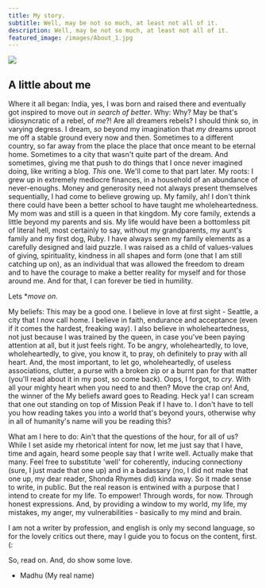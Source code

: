 ```yaml
---
title: My story.
subtitle: Well, may be not so much, at least not all of it.
description: Well, may be not so much, at least not all of it.
featured_image: /images/About_1.jpg
---
```


![](/images/.jpg)

## A little about me

Where it all began: India, yes, I was born and raised there and eventually got inspired to move out *in search of better*.
Why: Why? May be that's idiosyncratic of a rebel, of *me*?! Are all dreamers rebels? I should think so, in varying degress. I dream, *so* beyond my imagination that *my* dreams uproot me off a stable ground every now and then. Sometimes to a different country, so far away from the place the place that once meant to be eternal home. Sometimes to a city that wasn't quite part of the dream. And sometimes, giving me that push to do things that I once never imagined doing, like writing a blog. *This* one. We'll come to that part later.
My roots: I grew up in extremely mediocre finances, in a household of an abundance of never-enoughs. Money and generosity need not always present themselves sequentially, I had come to believe growing up. 
My family, ah! I don't think there could have been a better school to have taught me wholeheartedness. My mom was and still is a queen in that kingdom. 
My core family, extends a little beyond my parents and sis. My life would have been a bottomless pit of literal hell, most certainly to say, without my grandparents, my aunt's family and my first dog, Ruby. I have always seen my family elements as a carefully designed and laid puzzle. 
I was raised as a child of values-values of giving, spirituality, kindness in all shapes and form (one that I am still catching up on), as an individual that was allowed the freedom to dream and to have the courage to make a better reality for myself and for those around me. And for that, I can forever be tied in humility. 

Lets **move *on**.

My beliefs: This may be a good one. I believe in love at first sight - Seattle, a city that I now call home. 
I believe in faith, endurance and acceptance (even if it comes the hardest, freaking way).
I also believe in wholeheartedness, not just because I was trained by the queen, in case you've been paying attention at all, but it just feels right. To be angry, wholeheartedly, to love, wholeheartedly, to give, you know it, to pray, oh definitely to pray with all heart. And, the most important, to let go, wholeheartedly, of useless associations, clutter, a purse with a broken zip or a burnt pan for that matter (you'll read about it in my post, so come back).
Oops, I forgot, to *cry*. With all your mighty heart when you need to and then? Move the crap on!
And, the winner of the My beliefs award goes to Reading. Heck ya! I can scream that one out standing on top of Mission Peak if I have to. I don't have to tell you how reading takes you into a world that's beyond yours, otherwise why in all of humanity's name will you be reading this?  

What am I here to do: Ain't that the questions of the hour, for all of us? 
While I set aside my rhetorical intent for now, let me just say that I have, time and again, heard some people say that I write well. Actually make that many. Feel free to substitute 'well' for coherently, inducing connectiony (sure, I just made that one up) and in a badassary (no, I did not make that one up, my dear reader, Shonda Rhymes did) kinda way. So it made sense to write, in public. 
But the real reason is entwined with a purpose that I intend to create for my life. To empower! Through words, for now. Through honest expressions. And, by providing a window to my world, my life, my mistakes, my anger, my vulnerabilities - basically to my mind and brain. 

I am not a writer by profession, and english is only my second language, so for the lovely critics out there, may I guide you to focus on the content, first. (:

So, read on. And, do show some love. 

- Madhu (My real name)





